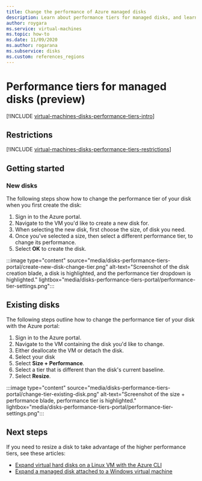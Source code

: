```yaml
---
title: Change the performance of Azure managed disks
description: Learn about performance tiers for managed disks, and learn how to change performance tiers for existing managed disks.
author: roygara
ms.service: virtual-machines
ms.topic: how-to
ms.date: 11/09/2020
ms.author: rogarana
ms.subservice: disks
ms.custom: references_regions
---
```


# Performance tiers for managed disks (preview)

[!INCLUDE [virtual-machines-disks-performance-tiers-intro](../../includes/virtual-machines-disks-performance-tiers-intro.md)]

## Restrictions

[!INCLUDE [virtual-machines-disks-performance-tiers-restrictions](../../includes/virtual-machines-disks-performance-tiers-restrictions.md)]

## Getting started

### New disks

The following steps show how to change the performance tier of your disk when you first create the disk:

1. Sign in to the Azure portal.
1. Navigate to the VM you'd like to create a new disk for.
1. When selecting the new disk, first choose the size, of disk you need.
1. Once you've selected a size, then select a different performance tier, to change its performance.
1. Select **OK** to create the disk.

:::image type="content" source="media/disks-performance-tiers-portal/create-new-disk-change-tier.png" alt-text="Screenshot of the disk creation blade, a disk is highlighted, and the performance tier dropdown is highlighted." lightbox="media/disks-performance-tiers-portal/performance-tier-settings.png":::


## Existing disks

The following steps outline how to change the performance tier of your disk with the Azure portal:

1. Sign in to the Azure portal.
1. Navigate to the VM containing the disk you'd like to change.
1. Either deallocate the VM or detach the disk.
1. Select your disk
1. Select **Size + Performance**.
1. Select a tier that is different than the disk's current baseline.
1. Select **Resize**.

:::image type="content" source="media/disks-performance-tiers-portal/change-tier-existing-disk.png" alt-text="Screenshot of the size + performance blade, performance tier is highlighted." lightbox="media/disks-performance-tiers-portal/performance-tier-settings.png":::

## Next steps

If you need to resize a disk to take advantage of the higher performance tiers, see these articles:

- [Expand virtual hard disks on a Linux VM with the Azure CLI](linux/expand-disks.md)
- [Expand a managed disk attached to a Windows virtual machine](windows/expand-os-disk.md)
